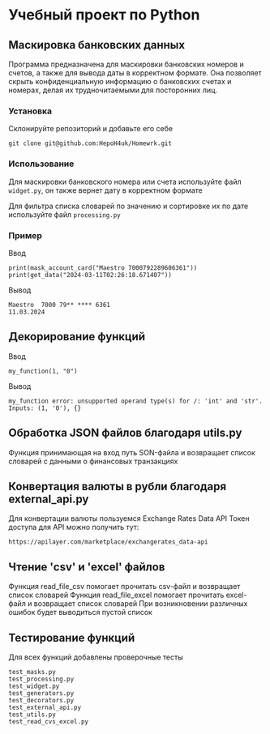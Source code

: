 # Учебный проект по Python

## Маскировка банковских данных

Программа предназначена для маскировки банковских номеров и счетов, а также для вывода даты в корректном формате. Она позволяет скрыть конфиденциальную информацию о банковских счетах и номерах, делая их трудночитаемыми для посторонних лиц.  

### Установка

Склонируйте репозиторий и добавьте его себе
```
git clone git@github.com:HepoH4uk/Homewrk.git
```
### Использование

Для маскировки банковского номера или счета используйте файл `widget.py`, он также вернет дату в корректном формате

Для фильтра списка словарей по значению и сортировке их по дате используйте файл `processing.py`

### Пример
Ввод
```
print(mask_account_card("Maestro 7000792289606361"))
print(get_data("2024-03-11T02:26:18.671407"))
```
Вывод
```
Maestro  7000 79** **** 6361
11.03.2024
```
## Декорирование функций
Ввод
```
my_function(1, "0")
```
Вывод
```
my_function error: unsupported operand type(s) for /: 'int' and 'str'. Inputs: (1, '0'), {}
```

## Обработка JSON файлов благодаря utils.py

Функция принимающая на вход путь SON-файла и возвращает список словарей с данными о финансовых транзакциях

## Конвертация валюты в рубли благодаря external_api.py
Для конвертации валюты пользуемся Exchange Rates Data API
Токен доступа для API можно получить тут:
```
https://apilayer.com/marketplace/exchangerates_data-api
```

## Чтение 'csv' и 'excel' файлов
Функция read_file_csv помогает прочитать csv-файл и возвращает список словарей
Функция read_file_excel помогает прочитать excel-файл и возвращает список словарей
При возникновении различных ошибок будет выводиться пустой список

## Тестирование функций

Для всех функций добавлены проверочные тесты
```
test_masks.py
test_processing.py
test_widget.py
test_generators.py
test_decorators.py
test_external_api.py
test_utils.py
test_read_cvs_excel.py
```
